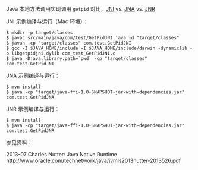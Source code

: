 
Java 本地方法调用实现调用 `getpid` 对比，[JNI](https://en.wikipedia.org/wiki/Java_Native_Interface) vs. [JNA](https://github.com/java-native-access/jna) vs. [JNR](https://github.com/jnr/jnr-ffi)

JNI 示例编译与运行（Mac 环境）：

```
$ mkdir -p target/classes
$ javac src/main/java/com/test/GetPidJNI.java -d "target/classes"
$ javah -cp "target/classes" com.test.GetPidJNI
$ gcc -I $JAVA_HOME/include -I $JAVA_HOME/include/darwin -dynamiclib -o libgetpidjni.dylib com_test_GetPidJNI.c
$ java -Djava.library.path=`pwd` -cp "target/classes" com.test.GetPidJNI
```


JNA 示例编译与运行：

```
$ mvn install
$ java -cp "target/java-ffi-1.0-SNAPSHOT-jar-with-dependencies.jar" com.test.GetPidJNA
```


JNR 示例编译与运行：

```
$ mvn install
$ java -cp "target/java-ffi-1.0-SNAPSHOT-jar-with-dependencies.jar" com.test.GetPidJNR
```

参见资料：

2013-07 Charles Nutter: Java Native Runtime <http://www.oracle.com/technetwork/java/jvmls2013nutter-2013526.pdf>
